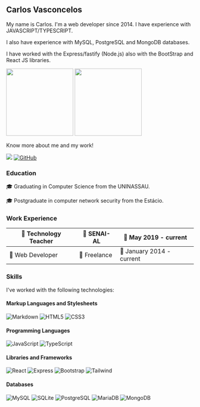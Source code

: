 ## Carlos Vasconcelos

My name is Carlos. I'm a web developer since 2014. I have experience with JAVASCRIPT/TYPESCRIPT.

I also have experience with MySQL, PostgreSQL and MongoDB databases.

I have worked with the Express/fastify (Node.js) also with the BootStrap and React JS libraries.

<div aling="center">
  <img height="180em" src="https://github-readme-stats.vercel.app/api?username=carloswvas&theme=github_dark&show_icons=true&text_color=FFF">
  <img height="180em" src="https://github-readme-stats.vercel.app/api/top-langs/?username=carloswvas&layout=compact&theme=github_dark&text_color=FFF">
</div>

Know more about me and my work!

<a href="https://twitter.com/carloswvas_" target="_blank"><img src="https://img.shields.io/badge/Twitter-1DA1F2?style=for-the-badge&logo=twitter&logoColor=white" target="_blank"></a>
[![GitHub](https://img.shields.io/badge/GitHub-100000?style=for-the-badge&logo=github&logoColor=white)](https://github.com/carloswvas)

### Education

:mortar_board: Graduating in Computer Science from the UNINASSAU.

:mortar_board: Postgraduate in computer network security from the Estácio.

### Work Experience

|:bust_in_silhouette: Technology Teacher         |:office: SENAI-AL |:calendar: May 2019 - current         |
|------------------------------------------------|-----------------------------------------------|--------------------------------------|
|:bust_in_silhouette: Web Developer          |:office: Freelance          |:calendar: January 2014 - current|


### Skills

I've worked with the following technologies:

#### Markup Languages and Stylesheets

![Markdown](https://img.shields.io/badge/Markdown-000?style=for-the-badge&logo=markdown)
![HTML5](https://img.shields.io/badge/HTML5-E34F26?style=for-the-badge&logo=html5&logoColor=white)
![CSS3](https://img.shields.io/badge/CSS3-1572B6?style=for-the-badge&logo=css3&logoColor=white)

#### Programming Languages

![JavaScript](https://img.shields.io/badge/JavaScript-F7DF1E?style=for-the-badge&logo=javascript&logoColor=black)
![TypeScript](https://img.shields.io/badge/TypeScript-007ACC?style=for-the-badge&logo=typescript&logoColor=white)

#### Libraries and Frameworks

![React](https://img.shields.io/badge/React-20232A?style=for-the-badge&logo=react&logoColor=61DAFB)
![Express](https://img.shields.io/badge/express.js-%23404d59.svg?style=for-the-badge&logo=express&logoColor=%2361DAFB)
![Bootstrap](https://img.shields.io/badge/-boostrap-0D1117?style=for-the-badge&logo=bootstrap&labelColor=0D1117)
![Tailwind](https://img.shields.io/badge/tailwindcss-%2338B2AC.svg?style=for-the-badge&logo=tailwind-css&logoColor=white)

#### Databases

![MySQL](https://img.shields.io/badge/MySQL-00000F?style=for-the-badge&logo=mysql&logoColor=white)
![SQLite](https://img.shields.io/badge/SQLite-000?style=for-the-badge&logo=sqlite&logoColor=07405E)
![PostgreSQL](https://img.shields.io/badge/PostgreSQL-000?style=for-the-badge&logo=postgresql)
![MariaDB](https://img.shields.io/badge/MariaDB-003545?style=for-the-badge&logo=mariadb&logoColor=white)
![MongoDB](https://img.shields.io/badge/MongoDB-%234ea94b.svg?style=for-the-badge&logo=mongodb&logoColor=white)
